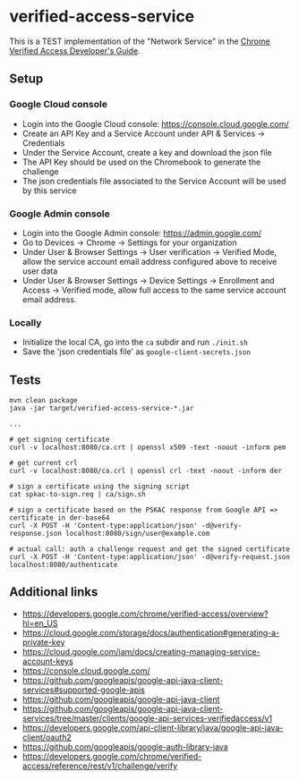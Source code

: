 # verified-access-service

This is a TEST implementation of the "Network Service" in the
[Chrome Verified Access Developer's Guide](https://developers.google.com/chrome/verified-access/developer-guide).

## Setup

### Google Cloud console
- Login into the Google Cloud console: https://console.cloud.google.com/
- Create an API Key and a Service Account under API & Services -> Credentials
- Under the Service Account, create a key and download the json file
- The API Key should be used on the Chromebook to generate the challenge
- The json credentials file associated to the Service Account will be used by this service

### Google Admin console
- Login into the Google Admin console: https://admin.google.com/
- Go to Devices -> Chrome -> Settings for your organization
- Under User & Browser Settings -> User verification -> Verified Mode, allow the
  service account email address configured above to receive user data
- Under User & Browser Settings -> Device Settings -> Enrollment and Access -> Verified mode,
  allow full access to the same service account email address. 

### Locally
- Initialize the local CA, go into the `ca` subdir and run `./init.sh`
- Save the 'json credentials file' as `google-client-secrets.json`

## Tests

```
mvn clean package
java -jar target/verified-access-service-*.jar

...

# get signing certificate
curl -v localhost:8080/ca.crt | openssl x509 -text -noout -inform pem

# get current crl
curl -v localhost:8080/ca.crl | openssl crl -text -noout -inform der

# sign a certificate using the signing script
cat spkac-to-sign.req | ca/sign.sh 

# sign a certificate based on the PSKAC response from Google API => certificate in der-base64
curl -X POST -H 'Content-type:application/json' -d@verify-response.json localhost:8080/sign/user@example.com

# actual call: auth a challenge request and get the signed certificate
curl -X POST -H 'Content-type:application/json' -d@verify-request.json localhost:8080/authenticate
```

## Additional links
- https://developers.google.com/chrome/verified-access/overview?hl=en_US
- https://cloud.google.com/storage/docs/authentication#generating-a-private-key
- https://cloud.google.com/iam/docs/creating-managing-service-account-keys
- https://console.cloud.google.com/
- https://github.com/googleapis/google-api-java-client-services#supported-google-apis
- https://github.com/googleapis/google-api-java-client
- https://github.com/googleapis/google-api-java-client-services/tree/master/clients/google-api-services-verifiedaccess/v1
- https://developers.google.com/api-client-library/java/google-api-java-client/oauth2
- https://github.com/googleapis/google-auth-library-java
- https://developers.google.com/chrome/verified-access/reference/rest/v1/challenge/verify

